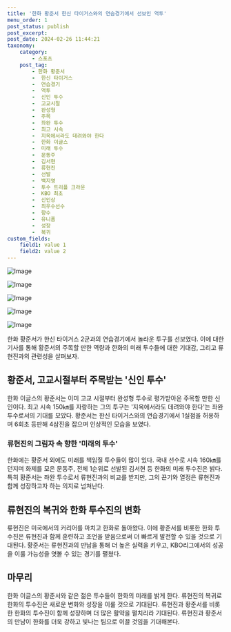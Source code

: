 ```yaml
---
title: '한화 황준서 한신 타이거스와의 연습경기에서 선보인 역투'
menu_order: 1
post_status: publish
post_excerpt: 
post_date: 2024-02-26 11:44:21
taxonomy:
    category:
        - 스포츠
    post_tag:
        - 한화 황준서
        -  한신 타이거스
        -  연습경기
        -  역투
        -  신인 투수
        -  고교시절
        -  완성형
        -  주목
        -  좌완 투수
        -  최고 시속
        -  지옥에서라도 데려와야 한다
        -  한화 이글스
        -  미래 투수
        -  문동주
        -  김서현
        -  류현진
        -  선발
        -  백지영
        -  투수 트리플 크라운
        -  KBO 최초
        -  신인상
        -  최우수선수
        -  향수
        -  유니폼
        -  성장
        -  복귀
custom_fields:
    field1: value 1
    field2: value 2
---
```


![Image](https://imgnews.pstatic.net/image/108/2024/02/26/0003217100_001_20240226054201388.jpg?type=w647)

![Image](https://imgnews.pstatic.net/image/108/2024/02/26/0003217100_002_20240226054201463.jpg?type=w647)

![Image](https://imgnews.pstatic.net/image/108/2024/02/26/0003217100_003_20240226054201548.jpg?type=w647)

![Image](https://imgnews.pstatic.net/image/108/2024/02/26/0003217100_004_20240226054201590.jpg?type=w647)

![Image](https://imgnews.pstatic.net/image/108/2024/02/26/0003217100_005_20240226054201667.jpg?type=w647)

한화 황준서가 한신 타이거스 2군과의 연습경기에서 놀라운 투구를 선보였다. 이에 대한 기사를 통해 황준서의 주목할 만한 역량과 한화의 미래 투수들에 대한 기대감, 그리고 류현진과의 관련성을 살펴보자.
## 황준서, 고교시절부터 주목받는 '신인 투수'
한화 이글스의 황준서는 이미 고교 시절부터 완성형 투수로 평가받아온 주목할 만한 신인이다. 최고 시속 150㎞를 자랑하는 그의 투구는 '지옥에서라도 데려와야 한다'는 좌완 투수로서의 기대를 모았다. 황준서는 한신 타이거스와의 연습경기에서 1실점을 허용하며 6회초 등판해 4삼진을 잡으며 인상적인 모습을 보였다.
### 류현진의 그림자 속 향한 '미래의 투수'
한화에는 황준서 외에도 미래를 책임질 투수들이 많이 있다. 국내 선수로 시속 160㎞를 던지며 화제를 모은 문동주, 전체 1순위로 선발된 김서현 등 한화의 미래 투수진은 밝다. 특히 황준서는 좌완 투수로서 류현진과의 비교를 받지만, 그의 끈기와 열정은 류현진과 함께 성장하고자 하는 의지로 넘쳐난다.
## 류현진의 복귀와 한화 투수진의 변화
류현진은 미국에서의 커리어를 마치고 한화로 돌아왔다. 이에 황준서를 비롯한 한화 투수진은 류현진과 함께 훈련하고 조언을 받음으로써 더 빠르게 발전할 수 있을 것으로 기대된다. 황준서는 류현진과의 만남을 통해 더 높은 실력을 키우고, KBO리그에서의 성공을 이룰 가능성을 엿볼 수 있는 경기를 펼쳤다.
## 마무리
한화 이글스의 황준서와 같은 젊은 투수들이 한화의 미래를 밝게 한다. 류현진의 복귀로 한화의 투수진은 새로운 변화와 성장을 이룰 것으로 기대된다. 류현진과 황준서를 비롯한 한화의 투수진이 함께 성장하며 더 많은 활약을 펼치리라 기대된다. 류현진과 황준서의 만남이 한화를 더욱 강하고 빛나는 팀으로 이끌 것임을 기대해본다.
